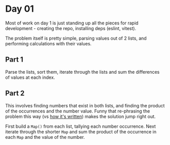 # Day 01

Most of work on day 1 is just standing up all the pieces for rapid development - creating the repo, installing deps (eslint, vitest).

The problem itself is pretty simple, parsing values out of 2 lists, and performing calculations with their values.

## Part 1

Parse the lists, sort them, iterate through the lists and sum the differences of values at each index.

## Part 2

This involves finding numbers that exist in both lists, and finding the product of the occurrences and the number value. Funny that re-phrasing the problem this way (vs [how it's written](https://adventofcode.com/2024/day/1)) makes the solution jump right out.

First build a `Map()` from each list, tallying each number occurrence. Next iterate through the shorter `Map` and sum the product of the occurrence in each `Map` and the value of the number.
